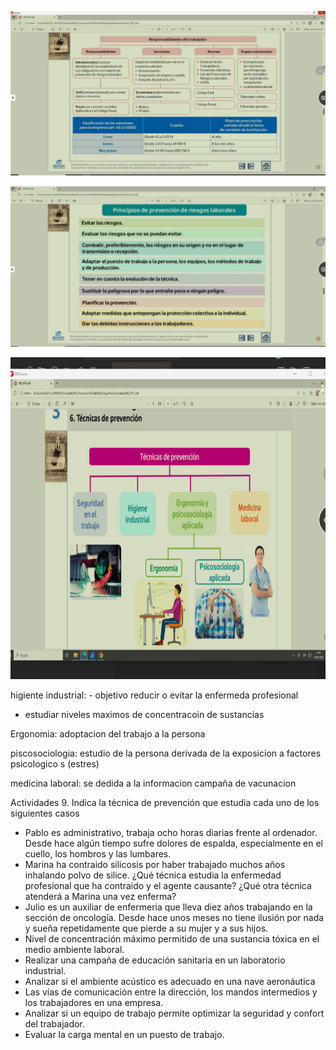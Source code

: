 ![alt text](image.png)

![alt text](image-1.png)


![alt text](image-2.png)


higiente industrial: - objetivo reducir o evitar la enfermeda       profesional

- estudiar niveles maximos de concentracoin de sustancias 

Ergonomia: adoptacion del trabajo a la persona

piscosociologia: estudio de la persona derivada de la exposicion a factores psicologico s (estres)

medicina laboral: se dedida a la informacion campaña de vacunacion



Actividades
9. Indica la técnica de prevención que estudia cada uno de los siguientes casos
- Pablo es administrativo, trabaja ocho horas diarias frente al ordenador. Desde hace algún tiempo sufre dolores de espalda, especialmente en el cuello, los hombros y las lumbares.
- Marina ha contraido silicosis por haber trabajado muchos años inhalando polvo de silice. ¿Qué técnica estudia la enfermedad profesional que ha contraido y el agente causante? ¿Qué otra técnica atenderá a Marina una vez enferma?
- Julio es un auxiliar de enfermeria que lleva diez años trabajando en la sección de oncología. Desde hace unos meses no tiene ilusión por nada y sueña repetidamente que pierde a su mujer y a sus hijos.
- Nivel de concentración máximo permitido de una sustancia tóxica en el medio ambiente laboral.
- Realizar una campaña de educación sanitaria en un laboratorio industrial.
- Analizar si el ambiente acústico es adecuado en una nave aeronáutica
- Las vías de comunicación entre la dirección, los mandos intermedios y los trabajadores en una empresa.
- Analizar si un equipo de trabajo permite optimizar la seguridad y confort del trabajador.
- Evaluar la carga mental en un puesto de trabajo.
